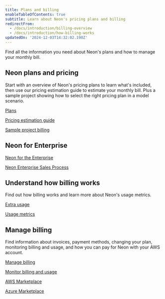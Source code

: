 ```yaml
---
title: Plans and billing
enableTableOfContents: true
subtitle: Learn about Neon's pricing plans and billing
redirectFrom:
  - /docs/introduction/billing-overview
  - /docs/introduction/how-billing-works
updatedOn: '2024-12-03T14:32:02.190Z'
---
```


Find all the information you need about Neon's plans and how to manage your monthly bill.

## Neon plans and pricing

Start with an overview of Neon's pricing plans to learn what's included, then use our pricing estimation guide to estimate your monthly bill. Plus a sample project showing how to select the right pricing plan in a model scenario.

<DetailIconCards>

<a href="/docs/introduction/plans" description="Learn about Neon's pricing plans and what's included" icon="cards">Plans</a>

<a href="/docs/introduction/pricing-estimation-guide" description="Estimate your monthly bill with Neon" icon="cards">Pricing estimation guide</a>

<a href="/docs/introduction/billing-sample" description="See how to select the right pricing plan for a sample project" icon="cli-cursor">Sample project billing</a>

</DetailIconCards>

## Neon for Enterprise

<DetailIconCards>

<a href="https://neon.tech/enterprise" description="Find out how Enterprises are maximizing engineering efficiency with Neon" icon="handshake">Neon for the Enterprise</a>

<a href="/docs/introduction/enterprise-sales-process" description="Learn about Neon's Enterprise sales process and what to expect" icon="import">Neon Enterprise Sales Process</a>

</DetailIconCards>

## Understand how billing works

Find out how billing works and learn more about Neon's usage metrics.

<DetailIconCards>

<a href="/docs/introduction/extra-usage" description="Learn about plan allowances and how extra usage works" icon="wallet">Extra usage</a>

<a href="/docs/introduction/usage-metrics" description="Take a deep dive into the usage metrics behind plan allowances and extra usage" icon="metrics">Usage metrics</a>

</DetailIconCards>

## Manage billing

Find information about invoices, payment methods, changing your plan, monitoring billing and usage, and how you can pay for Neon with your AWS account.

<DetailIconCards>

<a href="/docs/introduction/manage-billing" description="View and manage your monthly bill and learn how to change your plan" icon="setup">Manage billing</a>

<a href="/docs/introduction/monitor-usage" description="Learn how to monitor billing and usage metrics in Neon" icon="setup">Monitor billing and usage</a>

<a href="/docs/introduction/billing-aws-marketplace" description="Find out how you can pay for Neon with your AWS Billing account" icon="aws">AWS Marketplace</a>

<a href="/docs/introduction/billing-azure-marketplace" description="Neon as an Azure Native Service with billing through Azure Marketplace" icon="aws">Azure Marketplace</a>

</DetailIconCards>
